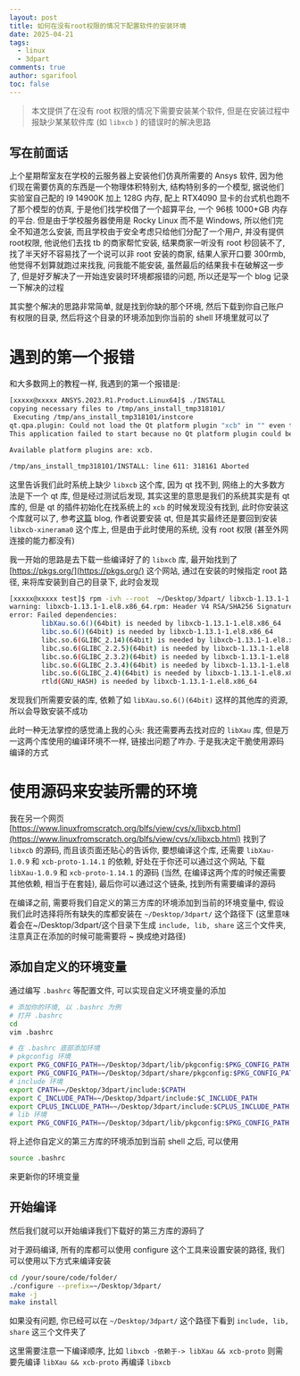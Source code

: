 ```yaml
---
layout: post
title: 如何在没有root权限的情况下配置软件的安装环境
date: 2025-04-21
tags:
  - linux
  - 3dpart
comments: true
author: sgarifool
toc: false
---
```


> 本文提供了在没有 root 权限的情况下需要安装某个软件, 但是在安装过程中报缺少某某软件库 (如 `libxcb` ) 的错误时的解决思路

<!-- more -->

## 写在前面话

上个星期帮室友在学校的云服务器上安装他们仿真所需要的 Ansys 软件, 因为他们现在需要仿真的东西是一个物理体积特别大, 结构特别多的一个模型, 据说他们实验室自己配的 I9 14900K 加上 128G 内存, 配上 RTX4090 显卡的台式机也跑不了那个模型的仿真, 于是他们找学校借了一个超算平台, 一个 96核 1000+GB 内存的平台. 但是由于学校服务器使用是 Rocky Linux 而不是 Windows, 所以他们完全不知道怎么安装, 而且学校由于安全考虑只给他们分配了一个用户, 并没有提供root权限, 他说他们去找 tb 的商家帮忙安装, 结果商家一听没有 root 秒回装不了, 找了半天好不容易找了一个说可以非 root 安装的商家, 结果人家开口要 300rmb, 他觉得不划算就跑过来找我, 问我能不能安装, 虽然最后的结果我卡在破解这一步了, 但是好歹解决了一开始连安装时环境都报错的问题, 所以还是写一个 blog 记录一下解决的过程

其实整个解决的思路非常简单, 就是找到你缺的那个环境, 然后下载到你自己账户有权限的目录, 然后将这个目录的环境添加到你当前的 shell 环境里就可以了

# 遇到的第一个报错

和大多数网上的教程一样, 我遇到的第一个报错是: 

```bash
[xxxxx@xxxxx ANSYS.2023.R1.Product.Linux64]$ ./INSTALL 
copying necessary files to /tmp/ans_install_tmp318101/
 Executing /tmp/ans_install_tmp318101/instcore
qt.qpa.plugin: Could not load the Qt platform plugin "xcb" in "" even though it was found.
This application failed to start because no Qt platform plugin could be initialized. Reinstalling the application may fix this problem.

Available platform plugins are: xcb.

/tmp/ans_install_tmp318101/INSTALL: line 611: 318161 Aborted                 (core dumped) "${fullexepath}" "$@" -style windows -launchdir "${mountDirectory}" -usetempdir "${ansTmpDir}"
```

这里告诉我们此时系统上缺少 `libxcb` 这个库, 因为 qt 找不到, 网络上的大多数方法是下一个 qt 库, 但是经过测试后发现, 其实这里的意思是我们的系统其实是有 qt 库的, 但是 qt 的插件初始化在找系统上的 `xcb` 的时候发现没有找到, 此时你安装这个库就可以了, 参考[这篇](https://www.bilibili.com/opus/857947213785989121) blog, 作者说要安装 qt, 但是其实最终还是要回到安装 `libxcb-xinerama0` 这个库上, 但是由于此时使用的系统, 没有 root 权限 (甚至外网连接的能力都没有)

我一开始的思路是去下载一些编译好了的 `libxcb` 库, 最开始找到了 [https://pkgs.org/](https://pkgs.org/) 这个网站, 通过在安装的时候指定 root 路径, 来将库安装到自己的目录下, 此时会发现

```bash
[xxxxx@xxxxx test]$ rpm -ivh --root  ~/Desktop/3dpart/ libxcb-1.13.1-1.el8.x86_64.rpm 
warning: libxcb-1.13.1-1.el8.x86_64.rpm: Header V4 RSA/SHA256 Signature, key ID 6d745a60: NOKEY
error: Failed dependencies:
        libXau.so.6()(64bit) is needed by libxcb-1.13.1-1.el8.x86_64
        libc.so.6()(64bit) is needed by libxcb-1.13.1-1.el8.x86_64
        libc.so.6(GLIBC_2.14)(64bit) is needed by libxcb-1.13.1-1.el8.x86_64
        libc.so.6(GLIBC_2.2.5)(64bit) is needed by libxcb-1.13.1-1.el8.x86_64
        libc.so.6(GLIBC_2.3.2)(64bit) is needed by libxcb-1.13.1-1.el8.x86_64
        libc.so.6(GLIBC_2.3.4)(64bit) is needed by libxcb-1.13.1-1.el8.x86_64
        libc.so.6(GLIBC_2.4)(64bit) is needed by libxcb-1.13.1-1.el8.x86_64
        rtld(GNU_HASH) is needed by libxcb-1.13.1-1.el8.x86_64
```

发现我们所需要安装的库, 依赖了如 `libXau.so.6()(64bit)` 这样的其他库的资源, 所以会导致安装不成功

此时一种无法掌控的感觉涌上我的心头: 我还需要再去找对应的 `libXau` 库, 但是万一这两个库使用的编译环境不一样, 链接出问题了咋办. 于是我决定干脆使用源码编译的方式

# 使用源码来安装所需的环境

我在另一个网页 [https://www.linuxfromscratch.org/blfs/view/cvs/x/libxcb.html](https://www.linuxfromscratch.org/blfs/view/cvs/x/libxcb.html) 找到了 `libxcb` 的源码, 而且该页面还贴心的告诉你, 要想编译这个库, 还需要 `libXau-1.0.9` 和 `xcb-proto-1.14.1` 的依赖, 好处在于你还可以通过这个网站, 下载 `libXau-1.0.9` 和 `xcb-proto-1.14.1` 的源码 (当然, 在编译这两个库的时候还需要其他依赖, 相当于在套娃), 最后你可以通过这个链条, 找到所有需要编译的源码

在编译之前, 需要将我们自定义的第三方库的环境添加到当前的环境变量中, 假设我们此时选择将所有缺失的库都安装在 `~/Desktop/3dpart/` 这个路径下 (这里意味着会在~/Desktop/3dpart/这个目录下生成 `include, lib, share`  这三个文件夹, 注意真正在添加的时候可能需要将 ~ 换成绝对路径)

## 添加自定义的环境变量

通过编写 `.bashrc` 等配置文件, 可以实现自定义环境变量的添加

```bash
# 添加你的环境, 以 .bashrc 为例
# 打开 .bashrc
cd
vim .bashrc

# 在 .bashrc 底部添加环境
# pkgconfig 环境 
export PKG_CONFIG_PATH=~/Desktop/3dpart/lib/pkgconfig:$PKG_CONFIG_PATH
export PKG_CONFIG_PATH=~/Desktop/3dpart/share/pkgconfig:$PKG_CONFIG_PATH
# include 环境
export CPATH=~/Desktop/3dpart/include:$CPATH
export C_INCLUDE_PATH=~/Desktop/3dpart/include:$C_INCLUDE_PATH
export CPLUS_INCLUDE_PATH=~/Desktop/3dpart/include:$CPLUS_INCLUDE_PATH
# lib 环境
export PKG_CONFIG_PATH=~/Desktop/3dpart/lib/pkgconfig:$PKG_CONFIG_PATH
```

将上述你自定义的第三方库的环境添加到当前 shell 之后, 可以使用

```bash
source .bashrc
```

来更新你的环境变量

## 开始编译

然后我们就可以开始编译我们下载好的第三方库的源码了

对于源码编译, 所有的库都可以使用 configure 这个工具来设置安装的路径, 我们可以使用以下方式来编译安装

```bash
cd /your/soure/code/folder/
./configure --prefix=~/Desktop/3dpart/
make -j
make install
```

如果没有问题, 你已经可以在 `~/Desktop/3dpart/` 这个路径下看到 `include, lib, share`  这三个文件夹了

这里需要注意一下编译顺序, 比如 `libxcb -依赖于-> libXau && xcb-proto` 则需要先编译 `libXau && xcb-proto` 再编译 `libxcb`


